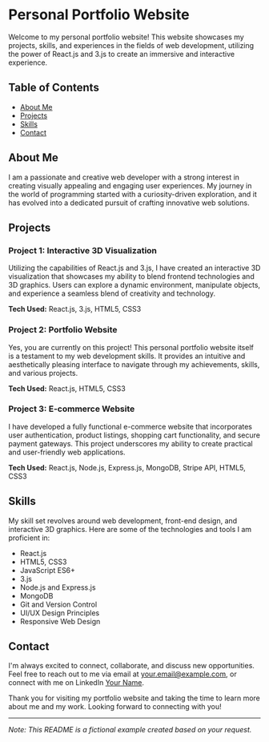 # Personal Portfolio Website

Welcome to my personal portfolio website! This website showcases my projects, skills, and experiences in the fields of web development, utilizing the power of React.js and 3.js to create an immersive and interactive experience.

## Table of Contents

- [About Me](#about-me)
- [Projects](#projects)
- [Skills](#skills)
- [Contact](#contact)

## About Me

I am a passionate and creative web developer with a strong interest in creating visually appealing and engaging user experiences. My journey in the world of programming started with a curiosity-driven exploration, and it has evolved into a dedicated pursuit of crafting innovative web solutions.

## Projects

### Project 1: Interactive 3D Visualization
Utilizing the capabilities of React.js and 3.js, I have created an interactive 3D visualization that showcases my ability to blend frontend technologies and 3D graphics. Users can explore a dynamic environment, manipulate objects, and experience a seamless blend of creativity and technology.

**Tech Used:** React.js, 3.js, HTML5, CSS3

### Project 2: Portfolio Website
Yes, you are currently on this project! This personal portfolio website itself is a testament to my web development skills. It provides an intuitive and aesthetically pleasing interface to navigate through my achievements, skills, and various projects.

**Tech Used:** React.js, HTML5, CSS3

### Project 3: E-commerce Website
I have developed a fully functional e-commerce website that incorporates user authentication, product listings, shopping cart functionality, and secure payment gateways. This project underscores my ability to create practical and user-friendly web applications.

**Tech Used:** React.js, Node.js, Express.js, MongoDB, Stripe API, HTML5, CSS3

## Skills

My skill set revolves around web development, front-end design, and interactive 3D graphics. Here are some of the technologies and tools I am proficient in:

- React.js
- HTML5, CSS3
- JavaScript ES6+
- 3.js
- Node.js and Express.js
- MongoDB
- Git and Version Control
- UI/UX Design Principles
- Responsive Web Design

## Contact

I'm always excited to connect, collaborate, and discuss new opportunities. Feel free to reach out to me via email at [your.email@example.com](mailto:your.email@example.com), or connect with me on LinkedIn [Your Name](https://www.linkedin.com/in/yourname/).

Thank you for visiting my portfolio website and taking the time to learn more about me and my work. Looking forward to connecting with you!

---
*Note: This README is a fictional example created based on your request.*
